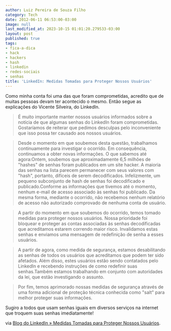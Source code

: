 ```yaml
---
author: Luiz Pereira de Souza Filho
category: Tech
date: 2012-06-11 06:53:00-03:00
image: null
last_modified_at: 2023-10-15 01:01:20.279533-03:00
layout: post
published: true
tags:
- fica-a-dica
- hack
- hackers
- hash
- linkedin
- redes-sociais
- senhas
title: 'LinkedIn: Medidas Tomadas para Proteger Nossos Usuários'
---
```


Como minha conta foi uma das que foram comprometidas, acredito que de muitas pessoas devam ter acontecido o mesmo. Então segue as explicações do Vicente Silveira, do LinkedIn.

> É muito importante manter nossos usuários informados sobre a notícia de que algumas senhas do LinkedIn foram comprometidas. Gostaríamos de reiterar que pedimos desculpas pelo inconveniente que isso possa ter causado aos nossos usuários.

>

> Desde o momento em que soubemos desta questão, trabalhamos continuamente para investigar o ocorrido. Em consequência, continuamos a obter novas informações. O que sabemos até agora:Ontem, soubemos que aproximadamente 6,5 milhões de "hashes" de senhas foram publicados em um site hacker. A maioria das senhas na lista parecem permanecer com seus valores com "hash", portanto, difíceis de serem decodificados. Infelizmente, um pequeno subconjunto de hash de senhas foi decodificado e publicado.Conforme as informações que tivemos até o momento, nenhum e-mail de acesso associado às senhas foi publicado. Da mesma forma, mediante o ocorrido, não recebemos nenhum relatório de acesso não autorizado comprovado de nenhuma conta de usuário.

>

> A partir do momento em que soubemos do ocorrido, temos tomado medidas para proteger nossos usuários. Nossa prioridade foi bloquear e proteger as contas associadas às senhas decodificadas que acreditamos estarem correndo maior risco. Invalidamos estas senhas e enviamos uma mensagem de redefinição de senha a esses usuários.

>

> A partir de agora, como medida de segurança, estamos desabilitando as senhas de todos os usuários que acreditamos que podem ter sido afetados. Além disso, estes usuários estão sendo contatados pelo LinkedIn e recebendo instruções de como redefinir suas senhas.Também estamos trabalhando em conjunto com autoridades da lei, que estão investigando o assunto.

>

> Por fim, temos aprimorado nossas medidas de segurança através de uma forma adicional de proteção técnica conhecida como "salt" para melhor proteger suas informações.

Sugiro a todos que usam senhas iguais em diversos serviços na internet que troquem suas senhas imediatamente!

via [Blog do LinkedIn » Medidas Tomadas para Proteger Nossos Usuários](http://blog.linkedin.com/2012/06/07/taking-steps-to-protect-our-members).
